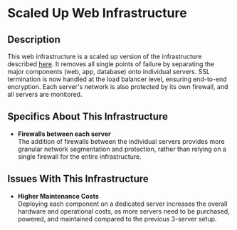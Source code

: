 # Scaled Up Web Infrastructure


## Description

This web infrastructure is a scaled up version of the infrastructure described [here](2-secured_and_monitored_web_infrastructure.md). It removes all single points of failure by separating the major components (web, app, database) onto individual servers. SSL termination is now handled at the load balancer level, ensuring end-to-end encryption. Each server's network is also protected by its own firewall, and all servers are monitored.

## Specifics About This Infrastructure

+ **Firewalls between each server**  
The addition of firewalls between the individual servers provides more granular network segmentation and protection, rather than relying on a single firewall for the entire infrastructure.

## Issues With This Infrastructure

+ **Higher Maintenance Costs**  
Deploying each component on a dedicated server increases the overall hardware and operational costs, as more servers need to be purchased, powered, and maintained compared to the previous 3-server setup.